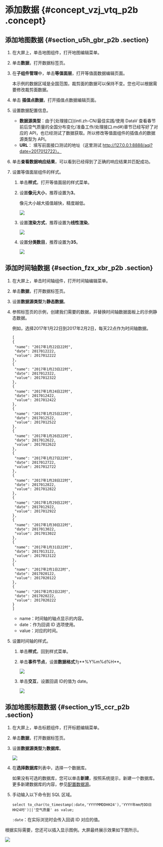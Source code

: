 # 添加数据 {#concept_vzj_vtq_p2b .concept}

## 添加地图数据 {#section_u5h_gbr_p2b .section}

1.  在大屏上，单击地图组件，打开地图编辑菜单。
2.  单击**数据**，打开数据标签页。
3.  在**子组件管理**中，单击**等值面层**，打开等值面数据编辑页面。

    本示例的数据区域是全国范围，裁剪面的数据可以保持不变。您也可以根据需要修改裁剪面数据。

4.  单击 **插值点数据**，打开插值点数据编辑页面。
5.  设置数据配置信息。
    -   **数据源类型**：由于[处理接口](intl.zh-CN/最佳实践/使用 DataV 查看春节前后空气质量的全国分布变化/准备工作/处理接口.md#)章节已经写好了对应的 API，也已经测试了数据获取。所以修改等值面组件的插值点的数据源类型为 API。
    -   **URL**： 填写前面接口测试的地址（这里测试 http://127.0.0.1:8888/aqi?date=2017012722）。
6.  单击**查看数据响应结果**，可以看到已经得到了正确的响应结果并匹配成功。
7.  设置等值面层组件的样式。
    1.  单击**样式**，打开等值面层的样式菜单。
    2.  设置**像元大小**，推荐设置为**3**。

        像元大小越大插值越快，精度越低。

        ![](http://static-aliyun-doc.oss-cn-hangzhou.aliyuncs.com/assets/img/17486/15584089149288_zh-CN.png)

    3.  设置**渲染方式**，推荐设置为**线性渲染**。

        ![](http://static-aliyun-doc.oss-cn-hangzhou.aliyuncs.com/assets/img/17486/15584089149289_zh-CN.png)

    4.  设置**分类数目**，推荐设置为**35**。

        ![](http://static-aliyun-doc.oss-cn-hangzhou.aliyuncs.com/assets/img/17486/15584089149290_zh-CN.png)


## 添加时间轴数据 {#section_fzx_xbr_p2b .section}

1.  在大屏上，单击时间轴组件，打开时间轴编辑菜单。
2.  单击**数据**，打开数据标签页。
3.  设置**数据源类型**为**静态数据**。
4.  参照标签页的示例，创建我们需要的数据，并替换时间轴数据面板上的示例静态数据。

    例如，选择2017年1月22日到2017年2月2日，每天22点作为时间轴数据。

    ```
    [
    {
     "name": "2017年1月22日22时",
     "date": 2017012222,
     "value": 2017012222
    },
    {
     "name": "2017年1月23日22时",
     "date": 2017012322,
     "value": 2017012322
    },
    {
     "name": "2017年1月24日22时",
     "date": 2017012422,
     "value": 2017012422
    },
    {
     "name": "2017年1月25日22时",
     "date": 2017012522,
     "value": 2017012522
    },
    {
     "name": "2017年1月26日22时",
     "date": 2017012622,
     "value": 2017012622
    },
    {
     "name": "2017年1月27日22时",
     "date": 2017012722,
     "value": 2017012722
    },
    {
     "name": "2017年1月28日22时",
     "date": 2017012822,
     "value": 2017012822
    },
    {
     "name": "2017年1月29日22时",
     "date": 2017012922,
     "value": 2017012922
    },
    {
     "name": "2017年1月30日22时",
     "date": 2017013022,
     "value": 2017013022
    },
    {
     "name": "2017年1月31日22时",
     "date": 2017013122,
     "value": 2017013122
    },
    {
     "name": "2017年2月1日22时",
     "date": 2017020122,
     "value": 2017020122
    },
    {
     "name": "2017年2月2日22时",
     "date": 2017020222,
     "value": 2017020222
    }
    ]
    ```

    -   name：时间轴的轴点显示的内容。
    -   date：作为回调 ID 选项使用。
    -   value：对应的时间。
5.  设置时间轴的样式。
    1.  单击**样式**，回到样式菜单。
    2.  单击**事件节点**，设置**数据格式**为**%Y%m%d%H**。

        ![](http://static-aliyun-doc.oss-cn-hangzhou.aliyuncs.com/assets/img/17486/15584089149291_zh-CN.png)

    3.  单击**交互**，设置回调 ID的值为 date。

        ![](http://static-aliyun-doc.oss-cn-hangzhou.aliyuncs.com/assets/img/17486/15584089149292_zh-CN.png)


## 添加地图标题数据 {#section_y15_ccr_p2b .section}

1.  在大屏上，单击标题组件，打开标题编辑菜单。
2.  单击**数据**，打开数据标签页。
3.  设置**数据源类型**为**数据库**。

    ![](http://static-aliyun-doc.oss-cn-hangzhou.aliyuncs.com/assets/img/17486/15584089149293_zh-CN.png)

4.  在**选择数据库**列表中，选择一个数据库。

    如果没有可选的数据库，您可以单击**新建**，按照系统提示，新建一个数据库。更多新建数据库的内容，参见[配置数据源](../../../../intl.zh-CN/用户指南/管理数据源/添加数据源/添加数据源概述.md#)。

5.  手动输入以下命令到 SQL 区域。

    ```
    select to_char(to_timestamp(:date,'YYYYMMDDHH24'),'YYYY年mm月DD日HH24时')||'空气质量' as value;
    ```

    `:date`：在实际浏览时会传入回调 ID 对应的值。


根据实际需要，您还可以插入显示图例。大屏最终展示效果如下图所示。

![](images/9294_zh-CN.gif)

